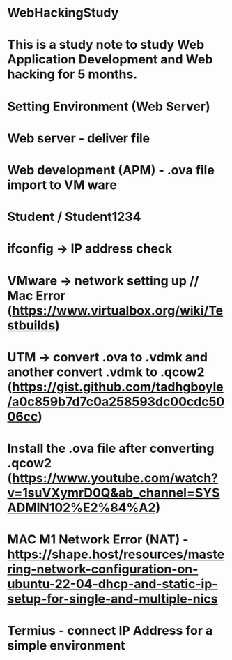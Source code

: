 # WebHackingStudy

# This is a study note to study Web Application Development and Web hacking for 5 months.

# Setting Environment (Web Server)
# Web server - deliver file

# Web development (APM) - .ova file import to VM ware
# Student / Student1234
# ifconfig -> IP address check
# VMware -> network setting up // Mac Error (https://www.virtualbox.org/wiki/Testbuilds)
# UTM -> convert .ova to .vdmk and another convert .vdmk to .qcow2 (https://gist.github.com/tadhgboyle/a0c859b7d7c0a258593dc00cdc5006cc)
# Install the .ova file after converting .qcow2 (https://www.youtube.com/watch?v=1suVXymrD0Q&ab_channel=SYSADMIN102%E2%84%A2)

# MAC M1 Network Error (NAT) - https://shape.host/resources/mastering-network-configuration-on-ubuntu-22-04-dhcp-and-static-ip-setup-for-single-and-multiple-nics
# Termius - connect IP Address for a simple environment
